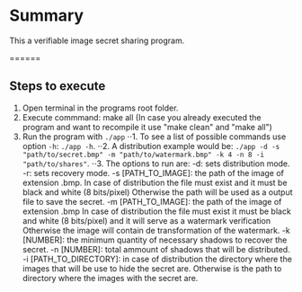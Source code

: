 # Summary 

This a verifiable image secret sharing program.

======

## Steps to execute

1. Open terminal in the programs root folder.
2. Execute commmand: make all 
   (In case you already executed the program and want to recompile it use "make clean" and "make all")
3. Run the program with `./app`
⋅⋅1. To see a list of possible commands use option `-h`: `./app -h`.
⋅⋅2. A distribution example would be: `./app -d -s "path/to/secret.bmp" -m "path/to/watermark.bmp" -k 4 -n 8 -i "path/to/shares"`.
⋅⋅3. The options to run are:
   -d: sets distribution mode.
   -r: sets recovery mode.
   -s [PATH_TO_IMAGE]: the path of the image of extension .bmp.
                       In case of distribution the file must exist
                       and it must be black and white (8 bits/pixel)
                       Otherwise the path will be used as a output file to save the secret.
   -m [PATH_TO_IMAGE]: the path of the image of extension .bmp
                      In case of distribution the file must exist
                      it must be black and white (8 bits/pixel)
                      and it will serve as a watermark verification
                      Otherwise the image will contain de transformation of the watermark.
   -k [NUMBER]: the minimum quantity of necessary shadows to recover the secret.
   -n [NUMBER]: total ammount of shadows that will be distributed.
   -i [PATH_TO_DIRECTORY]: in case of distribution the directory where the images that
                           will be use to hide the secret are.
                           Otherwise is the path to directory where the images with the secret are.
